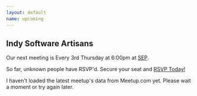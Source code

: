 ```yaml
---
layout: default
name: upcoming
---
```


<h2 id="next_meetup_name">
  Indy Software Artisans
</h2>

<p>
  Our next meeting is <span id="next_meetup_date">Every 3rd Thursday at 6:00pm</span> at
  <a href="#next_meetup_venue_map" id="next_meetup_address">SEP</a>.
</p>

<p>
  So far, <span id="next_meetup_rsvpcount">unknown</span> people have RSVP'd. Secure your
  seat and <a href="http://www.meetup.com/" id="next_meetup_event_url"> RSVP Today! </a>
</p>

<p id="next_meetup_description">
  I haven't loaded the latest meetup's data from Meetup.com yet. Please wait a moment or
  try again later.
</p>

<a title="Click for Directions"><img src="/static/blank.gif" id="next_meetup_venue_map" alt="Map to Venue" style="display:none;"/></a>
